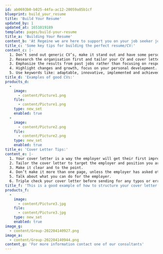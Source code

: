 ```yaml
---
id: ab0693b0-b025-44fa-ac12-20059a85b1cf
blueprint: build_your_resume
title: 'Build Your Resume'
updated_by: 1
updated_at: 1651019189
template: pages/build-your-resume
title_a: 'Building Your Resume'
content_b: 'At Regeine we are here to support you on your job seeker journey. Our expert consultants are available to offer tips and tricks into building the perfect CV and cover letter. We also offer a range of free resources you can download, or if you have any other questions you can give us a call and we will be happy to refer you to one of our consultants.'
title_c: 'Some key tips for building the perfect resume/CV:'
content_c: |-
  1. Don’t send out generic CV’s, make it stand out and have some personality!
  2. Research the organisation first and tailor your CV and cover letter to the requirements for the role.
  3. Emphasize the results from past jobs rather than focusing on responsibilities.
  4. Highlight changes and growth, focus on your personal development.
  5. Use keywords like: adaptable, innovative, implemented and achieved.
title_d: 'Examples of good CVs:'
products_d:
  -
    image:
      - content/Picture1.png
    file:
      - content/Picture1.png
    type: new_set
    enabled: true
  -
    image:
      - content/Picture2.png
    file:
      - content/Picture2.png
    type: new_set
    enabled: true
title_e: 'Cover Letter Tips:'
content_e: |-
  1. Your cover letter is a way the employer will get their first impression of you. It should highlight how well you communicate, a brief rundown of your experience/qualifications and show some personality.
  2. Tailor the cover letter to target the employer and position you are applying for.
  3. Make it clear and to the point.
  4. Don’t make it more than one page, unless the employer has asked otherwise.
  5. Talk about what you can do for the employer.
  6. Triple check your cover letter before sending for any typos or errors.
title_f: 'This is a good example of how to structure your cover letter:'
products_f:
  -
    image:
      - content/Picture3.jpg
    file:
      - content/Picture3.jpg
    type: new_set
    enabled: true
image_g:
  - content/Group-202204140927.png
image_a:
  - content/Group-202204140944.png
content_g: 'For more information contact one of our consultants'
---
```

